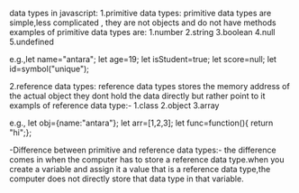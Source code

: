 
data types in javascript:
  1.primitive data types:
primitive data types are simple,less complicated , they are not objects and do not have methods
examples of primitive data types are:
  1.number
  2.string
  3.boolean
  4.null
  5.undefined

  e.g.,let name="antara";
      let age=19;
      let isStudent=true;
      let score=null;
      let id=symbol("unique");

  2.reference data types:
  reference data types stores the memory address of the actual object they dont hold the data directly but rather point to it
  exampls of reference data type:-
  1.class
  2.object
  3.array

  e.g., let obj={name:"antara"};
  let arr=[1,2,3];
  let func=function(){ return "hi";};

  -Difference between primitive and reference data types:-
      the difference comes in when the computer has to store a reference data type.when you create a variable and assign it a value that is a reference data type,the computer does not directly store that data type in that variable.
